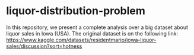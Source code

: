# liquor-distribution-problem
In this repository, we present a complete analysis over a big dataset about liquor sales in Iowa (USA). The original dataset is on the following link: https://www.kaggle.com/datasets/residentmario/iowa-liquor-sales/discussion?sort=hotness
